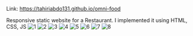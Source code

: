 Link: https://tahiriabdo131.github.io/omni-food

Responsive static website for a Restaurant. I implemented it using HTML, CSS, JS
![1](https://user-images.githubusercontent.com/56969009/131608501-f2ce7f58-4067-4d1e-ab45-da7c04c081a1.PNG)
![2](https://user-images.githubusercontent.com/56969009/131608520-6dfcfc71-e3ea-47b7-9392-31130fb1aa04.PNG)
![3](https://user-images.githubusercontent.com/56969009/131608534-342c784d-016f-4d23-8245-c308c99dac0d.PNG)
![4](https://user-images.githubusercontent.com/56969009/131608560-8e7540c8-d6cf-4ec0-8b77-41a0c0c60942.PNG)
![5](https://user-images.githubusercontent.com/56969009/131608564-0174b52e-51eb-45c3-ab11-80eda61f7adb.PNG)
![6](https://user-images.githubusercontent.com/56969009/131608573-dd18bd98-32bb-48ec-a4d6-f92fb02a103b.PNG)
![7](https://user-images.githubusercontent.com/56969009/131608585-f815d835-1da8-43d1-a897-562a4973b0e6.PNG)
![8](https://user-images.githubusercontent.com/56969009/131608984-44a361d2-45e6-4b71-94b7-67bd77c368cb.PNG)



